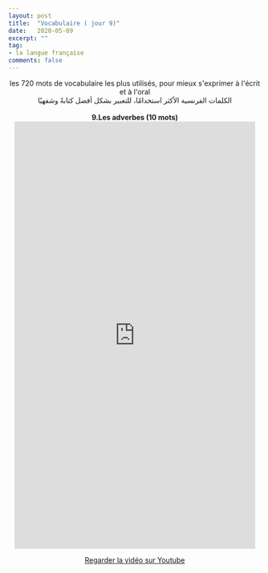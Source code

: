 ```yaml
---
layout: post
title:  "Vocabulaire ( jour 9)"
date:   2020-05-09
excerpt: ""
tag:
- la langue française
comments: false
---
```

 <center>     les 720 mots de vocabulaire les plus utilisés, pour mieux s'exprimer à l'écrit et à l'oral <br> الكلمات الفرنسية الأكثر استخدامًا، للتعبير بشكل أفضل كتابةً وشفهيًا <br><br>     <strong> 9.Les adverbes (10 mots)</strong>     <br> <iframe width="480" height="853" src="https://www.youtube.com/embed/yEzof8Hovf4" title="youtube video player" frameborder="0" allow="accelerometer, autoplay, clipboard-write, encrypted-media, gyroscope, picture-in-picture, web-share" allowfullscreen></iframe>     <br> <p markdown="0"><a href="https://youtube.com/shorts/yEzof8Hovf4" class="btn btn-danger" target="_blank">Regarder la vidéo sur Youtube</a></p> </center>
